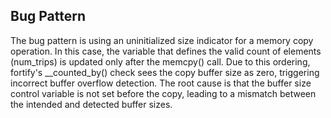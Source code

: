 ## Bug Pattern

The bug pattern is using an uninitialized size indicator for a memory copy operation. In this case, the variable that defines the valid count of elements (num_trips) is updated only after the memcpy() call. Due to this ordering, fortify's __counted_by() check sees the copy buffer size as zero, triggering incorrect buffer overflow detection. The root cause is that the buffer size control variable is not set before the copy, leading to a mismatch between the intended and detected buffer sizes.